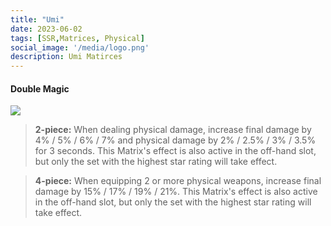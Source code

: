 ```yaml
---
title: "Umi"
date: 2023-06-02
tags: [SSR,Matrices, Physical]
social_image: '/media/logo.png'
description: Umi Matirces
---
```


#### Double Magic

![](https://telegra.ph/file/9145f8dd4f47aeaf5d2c4.png)

> **2-piece:** When dealing physical damage, increase final damage by 4% / 5% / 6% / 7% and physical damage by 2% / 2.5% / 3% / 3.5% for 3 seconds. This Matrix's effect is also active in the off-hand slot, but only the set with the highest star rating will take effect.

> **4-piece:** When equipping 2 or more physical weapons, increase final damage by 15% / 17% / 19% / 21%. This Matrix's effect is also active in the off-hand slot, but only the set with the highest star rating will take effect.

